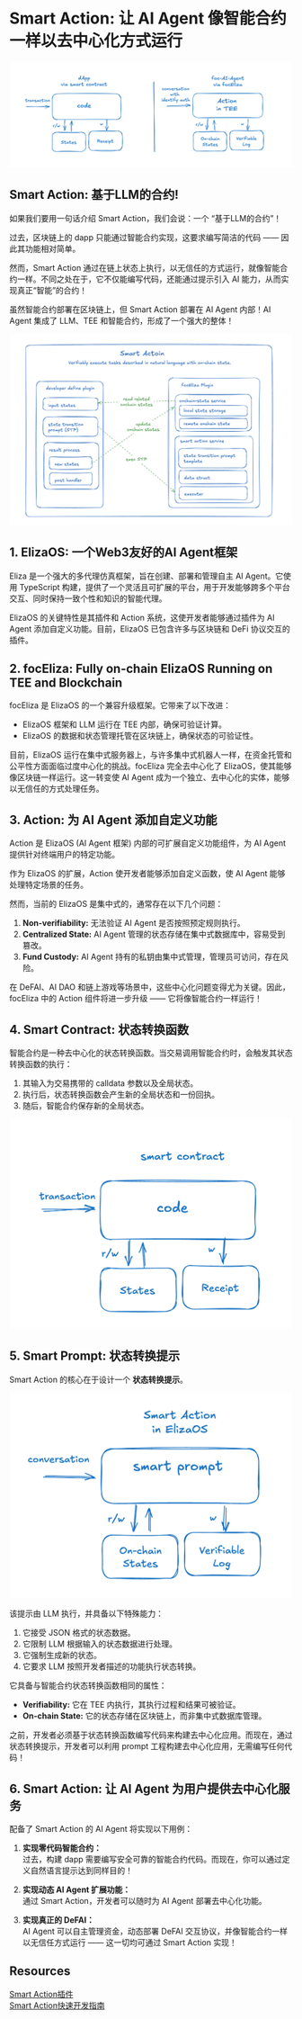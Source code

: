# Smart Action: 让 AI Agent 像智能合约一样以去中心化方式运行

![img](sa-img2.png)

## Smart Action: 基于LLM的合约!

如果我们要用一句话介绍 Smart Action，我们会说：一个 “基于LLM的合约”！

过去，区块链上的 dapp 只能通过智能合约实现，这要求编写简洁的代码 —— 因此其功能相对简单。

然而，Smart Action 通过在链上状态上执行，以无信任的方式运行，就像智能合约一样。不同之处在于，它不仅能编写代码，还能通过提示引入 AI 能力，从而实现真正“智能”的合约！

虽然智能合约部署在区块链上，但 Smart Action 部署在 AI Agent 内部！AI Agent 集成了 LLM、TEE 和智能合约，形成了一个强大的整体！

![img](sa-img1.png)

## 1. ElizaOS: 一个Web3友好的AI Agent框架

Eliza 是一个强大的多代理仿真框架，旨在创建、部署和管理自主 AI Agent。它使用 TypeScript 构建，提供了一个灵活且可扩展的平台，用于开发能够跨多个平台交互、同时保持一致个性和知识的智能代理。

ElizaOS 的关键特性是其插件和 Action 系统，这使开发者能够通过插件为 AI Agent 添加自定义功能。目前，ElizaOS 已包含许多与区块链和 DeFi 协议交互的插件。

## 2. focEliza: Fully on-chain ElizaOS Running on TEE and Blockchain

focEliza 是 ElizaOS 的一个兼容升级框架。它带来了以下改进：

- ElizaOS 框架和 LLM 运行在 TEE 内部，确保可验证计算。
- ElizaOS 的数据和状态管理托管在区块链上，确保状态的可验证性。

目前，ElizaOS 运行在集中式服务器上，与许多集中式机器人一样，在资金托管和公平性方面面临过度中心化的挑战。focEliza 完全去中心化了 ElizaOS，使其能够像区块链一样运行。这一转变使 AI Agent 成为一个独立、去中心化的实体，能够以无信任的方式处理任务。

## 3. Action: 为 AI Agent 添加自定义功能

Action 是 ElizaOS (AI Agent 框架) 内部的可扩展自定义功能组件，为 AI Agent 提供针对终端用户的特定功能。

作为 ElizaOS 的扩展，Action 使开发者能够添加自定义函数，使 AI Agent 能够处理特定场景的任务。

然而，当前的 ElizaOS 是集中式的，通常存在以下几个问题：

1. **Non-verifiability:** 无法验证 AI Agent 是否按照预定规则执行。
2. **Centralized State:** AI Agent 管理的状态存储在集中式数据库中，容易受到篡改。
3. **Fund Custody:** AI Agent 持有的私钥由集中式管理，管理员可访问，存在风险。

在 DeFAI、AI DAO 和链上游戏等场景中，这些中心化问题变得尤为关键。因此，focEliza 中的 Action 组件将进一步升级 —— 它将像智能合约一样运行！

## 4. Smart Contract: 状态转换函数

智能合约是一种去中心化的状态转换函数。当交易调用智能合约时，会触发其状态转换函数的执行：

1. 其输入为交易携带的 calldata 参数以及全局状态。
2. 执行后，状态转换函数会产生新的全局状态和一份回执。
3. 随后，智能合约保存新的全局状态。

![img](sa-img4.png)

## 5. Smart Prompt: 状态转换提示

Smart Action 的核心在于设计一个 **状态转换提示**。

![img](sa-img3.png)

该提示由 LLM 执行，并具备以下特殊能力：

1. 它接受 JSON 格式的状态数据。
2. 它限制 LLM 根据输入的状态数据进行处理。
3. 它强制生成新的状态。
4. 它要求 LLM 按照开发者描述的功能执行状态转换。

它具备与智能合约状态转换函数相同的属性：

- **Verifiability:** 它在 TEE 内执行，其执行过程和结果可被验证。
- **On-chain State:** 它的状态存储在区块链上，而非集中式数据库管理。

之前，开发者必须基于状态转换函数编写代码来构建去中心化应用。而现在，通过状态转换提示，开发者可以利用 prompt 工程构建去中心化应用，无需编写任何代码！

## 6. Smart Action: 让 AI Agent 为用户提供去中心化服务

配备了 Smart Action 的 AI Agent 将实现以下用例：

1. **实现零代码智能合约：**  
   过去，构建 dapp 需要编写安全可靠的智能合约代码。而现在，你可以通过定义自然语言提示达到同样目的！

2. **实现动态 AI Agent 扩展功能：**  
   通过 Smart Action，开发者可以随时为 AI Agent 部署去中心化功能。

3. **实现真正的 DeFAI：**  
   AI Agent 可以自主管理资金，动态部署 DeFAI 交互协议，并像智能合约一样以无信任方式运行 —— 这一切均可通过 Smart Action 实现！

## Resources

[Smart Action插件](/zh/collection/plugins/smart-action)  
[Smart Action快速开发指南](/zh/docs/smart-action/quick-start)
